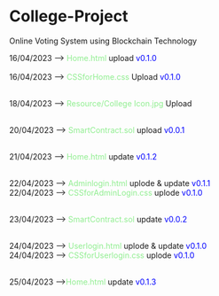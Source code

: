 # College-Project
Online Voting System using Blockchain Technology

16/04/2023 --> <span style="color:lightgreen">Home.html</span> upload <span style="color:blue">v0.1.0</span> <br><br>
16/04/2023 --><span style="color:lightgreen"> CSSforHome.css</span> Upload <span style="color:blue">v0.1.0</span><br><br>

18/04/2023 --> <span style="color:lightgreen">Resource/College Icon.jpg</span> Upload <br><br>

20/04/2023 --> <span style="color:lightgreen">SmartContract.sol</span> upload <span style="color:blue">v0.0.1</span> <br><br>

21/04/2023 --> <span style="color:lightgreen">Home.html</span> update <span style="color:blue">v0.1.2</span> <br><br>

22/04/2023 --> <span style="color:lightgreen">Adminlogin.html</span> uplode & update <span style="color:blue">v0.1.1</span> <br>
22/04/2023 --> <span style="color:lightgreen">CSSforAdminLogin.css</span> uplode <span style="color:blue">v0.1.0</span> <br><br>

23/04/2023 --> <span style="color:lightgreen">SmartContract.sol</span> update <span style="color:blue">v0.0.2</span> <br><br>

24/04/2023 --> <span style="color:lightgreen">Userlogin.html</span> uplode & update <span style="color:blue">v0.1.0</span> <br>
24/04/2023 --> <span style="color:lightgreen">CSSforUserlogin.css</span> uplode <span style="color:blue">v0.1.0</span> <br><br>

25/04/2023 --><span style="color:lightgreen">Home.html</span> update <span style="color:blue">v0.1.3</span> <br>
